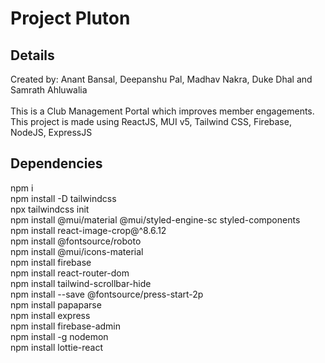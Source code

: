 # Project Pluton

## Details
Created by: Anant Bansal, Deepanshu Pal, Madhav Nakra, Duke Dhal and Samrath Ahluwalia\
 \
This is a Club Management Portal which improves member engagements. This project is made using ReactJS, MUI v5, Tailwind CSS, Firebase, NodeJS, ExpressJS


## Dependencies

npm i\
npm install -D tailwindcss\
npx tailwindcss init\
npm install @mui/material @mui/styled-engine-sc styled-components\
npm install react-image-crop@^8.6.12\
npm install @fontsource/roboto\
npm install @mui/icons-material\
npm install firebase\
npm install react-router-dom\
npm install tailwind-scrollbar-hide\
npm install --save @fontsource/press-start-2p\
npm install papaparse\
npm install express\
npm install firebase-admin\
npm install -g nodemon\
npm install lottie-react


